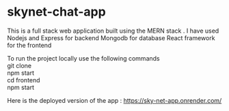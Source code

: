 # skynet-chat-app
This is a full stack web application built using the MERN stack .
I have used 
Nodejs and Express for backend 
Mongodb for database
React framework for the frontend 

To run the project locally use the following commands<br/> 
git clone <url of the repository>\
npm start\
cd frontend\
npm start

Here is the deployed version of the app : https://sky-net-app.onrender.com/
